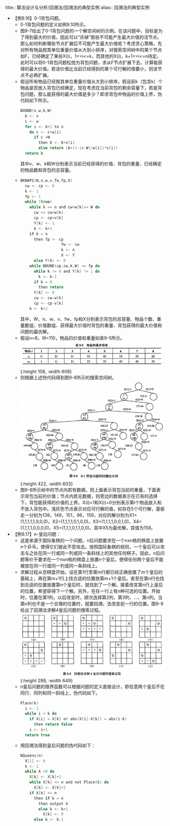title:: 算法设计与分析/回溯法/回溯法的典型实例
alias:: 回溯法的典型实例

- 【例9.16】0-1背包问题。
	- 0-1背包问题的定义如例9.10所示。
	- 图9-7给出了0-1背包问题的一个解空间树的示例。在该问题中，目标是为了得到最大的价值，因此可以“杀掉”那些不可能产生最大价值的活节点。那么如何判断哪些节点扩展后不可能产生最大价值呢？考虑贪心策略，先对所有物品按其单位重量价值从大到小排序，对搜索空间树中的某个节点如F，已经确定了某些X(i)，1<=i<=k，而其他的X(i)，k+1<=i<=n待定。此时可以将0-1背包问题松弛为背包问题，求从F节点扩展下去，计算能获得的最大价值。若该价值比当前已经得到的某个可行解的值要小，则该节点不必再扩展。
	- 假设所有物品已经按其单位重量价值从大到小排序。假设前k（包含k）个物品是否放入背包已经确定，现在考虑在当前背包的剩余容量下，若是背包问题，那么能获得的最大价值是多少？即求背包中物品的价值上界，伪代码如下所示。
	  ```c
	  BOUND(v,w,k,W)
	    b <- v
	    c <- w
	    for i <- k+1 to n
	      do c <- c+w[i]
	        if c <W
	          then b <- b+v[i]
	          else return (b+(1-(c-W)/w[i])*v[i])
	    return b
	  ```
	  其中v、w、k和W分别表示当前已经获得的价值、背包的重量、已经确定的物品数和背包的总容量。
	- ```c
	  BKNAP1(W,n,w,v,fw,fp,X)
	    cw <- cp <- 0
	    k <- 1
	    fp <- 1
	    while (true)
	      while k <= n and cw+w[k]<= W do
	        cw <= cw+w[k]
	        cp <- cp+v[k]
	        Y[k] <- 1
	        k <- k+1
	      if k > n
	        then fp <- cp
	        			fw <- cw
	        			k <- n
	        			X <- Y
	        else Y(k) <- 0
	      while BOUND(cp,cw,k,W) <= fp do
	        while k != 0 and Y(k) != 1 do
	          k <- k-1
	        if k = 0
	          then return
	        Y[k] <- 0
	        cw <- cw-w[k]
	        cp <- cp-v[k]
	      k <- k+1
	  ```
	  其中，W、n、w、v、fw、fp和X分别表示背包的总容量、物品个数、重量数组、价值数组、获得最大价值时背包的重量、背包获得的最大价值和问题的最优解。
	- 假设n=8，W=110，物品的价值和重量如表9-5所示。
	  ![image.png](../assets/image_1649112985207_0.png){:height 108, :width 608}
	- 则根据上述伪代码得到图9-8所示的搜索空间树。
	  ![image.png](../assets/image_1649112996779_0.png){:height 422, :width 603}
	- 图9-8所示树中的节点内若有数据，则上面表示背包当前的重量，下面表示背包当前的价值；节点内若无数据，则旁边的数据表示在已有的选择下，背包能获得的价值的上界。X(i)=1和X(i)=0分别表示第i个物品放入和不放入背包中。浅灰色节点表示对应可行解的值，如存在5个可行解，基偷走一分别为139，149，151，96，159，对应的解分别为X1=(1,1,1,1,1,0,0,0)，X2=(1,1,1,1,0,1,0,0)，X3=(1,1,1,1,0,0,1,0)，X4=(1,1,1,1,0,0,0,0)，X5=(1,1,1,0,1,1,0,0)。其中X5为最优解，其值为159。
- 【例9.17】n-皇后问题：
	- 这是来源于国际象棋的一个问题。n后问题要求在一个nxn格的棋盘上放置n个乒乓，使得它们彼此不受攻击。按照国际象棋的规则，一个皇后可以攻击与之处在同一行或同一列或同一条斜线上的其他任何棋子。因此，n后问题等价于要求在一个nxn格的棋盘上放置n个皇后，使得任何两个皇后不能被放在同一行或同一列或同一条斜线上。
	- 求解过程从空棋盘开始，设在第1行至第m行都已经正确放置了m个皇后的基础上，再在第m+1行上找合适的位置放第m+1个皇后。直至在第n行也找到合适的位置放置第n个皇后时，就找到了一个解。接着改变第n行上皇后的位置，希望获得下一个解。另外，在任一行上有n种可选的位置。开始时，位置在第1列，以后改变时，顺次选择第2列、第3列、…、第n列。当第n列也不是一个合理的位置时，就要回溯，去改变前一行的位置。图9-9给出了回溯法求解4皇后问题的搜索过程。
	  ![image.png](../assets/image_1649113012721_0.png){:height 288, :width 649}
	- n皇后问题的限界函数可以根据问题的定义直接设计，即任意两个皇后不在同行、同列和同一斜线上，伪代码如下。
	  ```c
	  Place(k)
	    i <- 1
	    while i < k do
	      if X[i] = X[k] or abs(X[i]-X[k]) = abs(i-k)
	        then return false
	      i <- i+1
	    return true
	  ```
	- 用回溯法得到皇后问题的伪代码如下：
	  ```c
	  NQueens(n)
	    X[1] <- 0
	    k <- 1
	    while k >0 do
	      X[k] <- X[k]+1
	      while X[k] <= n and not Place(k) do
	        X[k] <- X[k]+1
	      if X[k] <= n
	        then if k = n
	          then output X
	          else k <- k+1
	            X[k] <- 0
	        else k <- k-1
	  ```